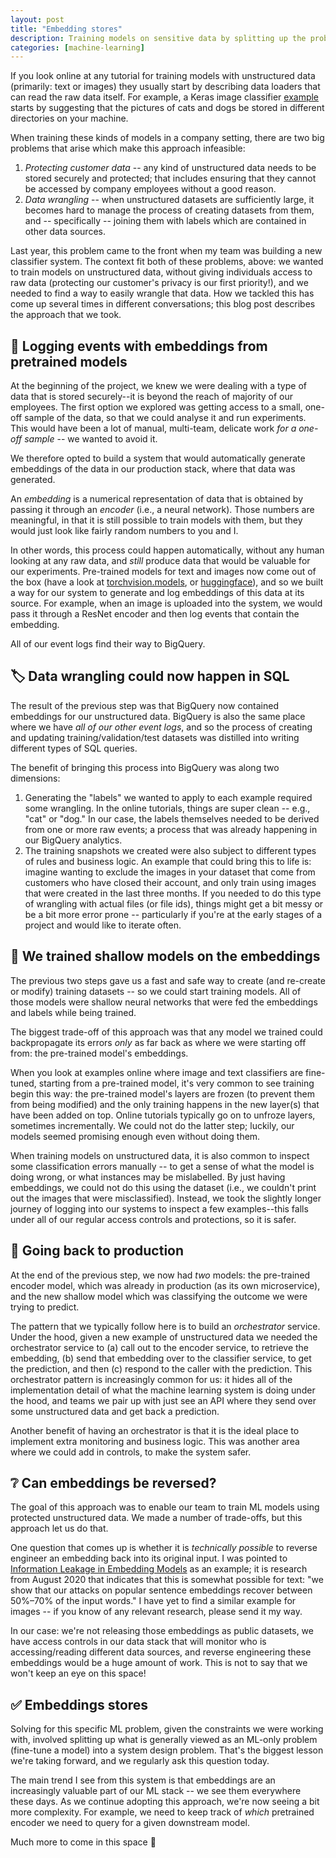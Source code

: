 ```yaml
---
layout: post
title: "Embedding stores"
description: Training models on sensitive data by splitting up the problem
categories: [machine-learning]
---
```


If you look online at any tutorial for training models with unstructured data (primarily: text or images) they usually start by describing data loaders that can read the raw data itself. For example, a Keras image classifier [example](https://blog.keras.io/building-powerful-image-classification-models-using-very-little-data.html) starts 
by suggesting that the pictures of cats and dogs be stored in different directories on your machine.

When training these kinds of models in a company setting, there are two big problems that arise which make this approach infeasible:
1. *Protecting customer data* -- any kind of unstructured data needs to be stored securely and protected; that includes ensuring that they cannot be accessed by company employees without a good reason. 
2. *Data wrangling* -- when unstructured datasets are sufficiently large, it becomes hard to manage the process of creating datasets from them, and -- specifically -- joining them with labels which are contained in other data sources.

Last year, this problem came to the front when my team was building a new classifier system. The context fit both of these problems, above: we wanted to train models on unstructured data, without giving individuals access to raw data (protecting our customer's privacy is our first priority!), and we needed to find a way to easily wrangle that data. How we tackled this has come up several times in different conversations; this blog post describes the approach that we took. 

## 🔢 Logging events with embeddings from pretrained models

At the beginning of the project, we knew we were dealing with a type of data that is stored securely--it is beyond the reach of majority of our employees. The first option we explored was getting access to a small, one-off sample of the data, so that we could analyse it and run experiments. This would have been a lot of manual, multi-team, delicate work _for a one-off sample_ -- we wanted to avoid it.

We therefore opted to build a system that would automatically generate embeddings of the data in our production stack, where that data was generated.

An _embedding_ is a numerical representation of data that is obtained by passing it through an _encoder_ (i.e., a neural network). Those numbers are meaningful, in that it is still possible to train models with them, but they would just look like fairly random numbers to you and I.

In other words, this process could happen automatically, without any human looking at any raw data, and _still_ produce data that would be valuable for our experiments. Pre-trained models for text and images now come out of the box (have a look at [torchvision.models](https://pytorch.org/vision/stable/models.html), or [huggingface](https://huggingface.co/models)), and so we built a way for our system to generate and log embeddings of this data at its source. For example, when an image is uploaded into the system, we would pass it through a ResNet encoder and then log events that contain the embedding.

All of our event logs find their way to BigQuery.

## 🏷 Data wrangling could now happen in SQL

The result of the previous step was that BigQuery now contained embeddings for our unstructured data. BigQuery is also the same place where we have _all of our other event logs_, and so the process of creating and updating training/validation/test datasets was distilled into writing different types of SQL queries.

The benefit of bringing this process into BigQuery was along two dimensions:
1. Generating the "labels" we wanted to apply to each example required some wrangling. In the online tutorials, things are super clean -- e.g., "cat" or "dog." In our case, the labels themselves needed to be derived from one or more raw events; a process that was already happening in our BigQuery analytics.
2. The training snapshots we created were also subject to different types of rules and business logic. An example that could bring this to life is: imagine wanting to exclude the images in your dataset that come from customers who have closed their account, and only train using images that were created in the last three months. If you needed to do this type of wrangling with actual files (or file ids), things might get a bit messy or be a bit more error prone -- particularly if you're at the early stages of a project and would like to iterate often.

## 🤖 We trained shallow models on the embeddings

The previous two steps gave us a fast and safe way to create (and re-create or modify) training datasets -- so we could start training models. All of those models were shallow neural networks that were fed the embeddings and labels while being trained.

The biggest trade-off of this approach was that any model we trained could backpropagate its errors _only_ as far back as where we were starting off from: the pre-trained model's embeddings.

When you look at examples online where image and text classifiers are fine-tuned, starting from a pre-trained model, it's very common to see training begin this way: the pre-trained model's layers are frozen (to prevent them from being modified) and the only training happens in the new layer(s) that have been added on top. Online tutorials typically go on to unfroze layers, sometimes incrementally. We could not do the latter step; luckily, our models seemed promising enough even without doing them.

When training models on unstructured data, it is also common to inspect some classification errors manually -- to get a sense of what the model is doing wrong, or what instances may be mislabelled. By just having embeddings, we could not do this using the dataset (i.e., we couldn't print out the images that were misclassified). Instead, we took the slightly longer journey of logging into our systems to inspect a few examples--this falls under all of our regular access controls and protections, so it is safer.

## 🚢 Going back to production

At the end of the previous step, we now had _two_ models: the pre-trained encoder model, which was already in production (as its own microservice), and the new shallow model which was classifying the outcome we were trying to predict.

The pattern that we typically follow here is to build an _orchestrator_ service. Under the hood, given a new example of unstructured data we needed the orchestrator service to (a) call out to the encoder service, to retrieve the embedding, (b) send that embedding over to the classifier service, to get the prediction, and then (c) respond to the caller with the prediction. This orchestrator pattern is increasingly common for us: it hides all of the implementation detail of what the machine learning system is doing under the hood, and teams we pair up with just see an API where they send over some unstructured data and get back a prediction.

Another benefit of having an orchestrator is that it is the ideal place to implement extra monitoring and business logic. This was another area where we could add in controls, to make the system safer.

## ❔ Can embeddings be reversed?

The goal of this approach was to enable our team to train ML models using protected unstructured data. We made a number of trade-offs, but this approach let us do that.

One question that comes up is whether it is _technically possible_ to reverse engineer an embedding back into its original input. I was pointed to [Information Leakage in Embedding Models](https://arxiv.org/abs/2004.00053) as an example; it is research from August 2020 that indicates that this is somewhat possible for text: "we show that our attacks on popular sentence embeddings recover between 50%–70% of the input words." I have yet to find a similar example for images -- if you know of any relevant research, please send it my way.

In our case: we're not releasing those embeddings as public datasets, we have access controls in our data stack that will monitor who is accessing/reading different data sources, and reverse engineering these embeddings would be a huge amount of work. This is not to say that we won't keep an eye on this space!

## ✅ Embeddings stores

Solving for this specific ML problem, given the constraints we were working with, involved splitting up what is generally viewed as an ML-only problem (fine-tune a model) into a system design problem. That's the biggest lesson we're taking forward, and we regularly ask this question today.

The main trend I see from this system is that embeddings are an increasingly valuable part of our ML stack -- we see them everywhere these days. As we continue adopting this approach, we're now seeing a bit more complexity. For example, we need to keep track of _which_ pretrained encoder we need to query for a given downstream model.

Much more to come in this space 🚀

